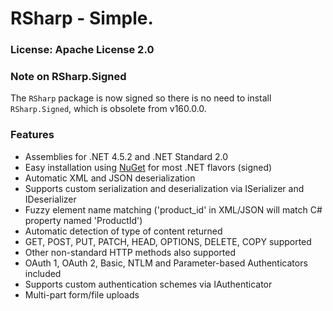 # RSharp - Simple.

### License: Apache License 2.0

### Note on RSharp.Signed

The `RSharp` package is now signed so there is no need to install `RSharp.Signed`, which is obsolete from v160.0.0.

### Features

* Assemblies for .NET 4.5.2 and .NET Standard 2.0
* Easy installation using [NuGet](http://nuget.org/packages/RSharp) for most .NET flavors (signed)
* Automatic XML and JSON deserialization
* Supports custom serialization and deserialization via ISerializer and IDeserializer
* Fuzzy element name matching ('product_id' in XML/JSON will match C# property named 'ProductId')
* Automatic detection of type of content returned
* GET, POST, PUT, PATCH, HEAD, OPTIONS, DELETE, COPY supported
* Other non-standard HTTP methods also supported
* OAuth 1, OAuth 2, Basic, NTLM and Parameter-based Authenticators included
* Supports custom authentication schemes via IAuthenticator
* Multi-part form/file uploads
